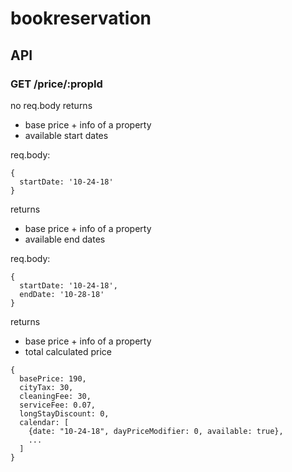 # bookreservation

## API

### GET /price/:propId
no req.body
returns 
- base price + info of a property
- available start dates

req.body: 
```
{
  startDate: '10-24-18'
}
```
returns 
- base price + info of a property
- available end dates

req.body: 
```
{
  startDate: '10-24-18',
  endDate: '10-28-18'
}
```
returns 
- base price + info of a property
- total calculated price
```
{
  basePrice: 190,
  cityTax: 30,
  cleaningFee: 30,
  serviceFee: 0.07,
  longStayDiscount: 0,
  calendar: [
    {date: "10-24-18", dayPriceModifier: 0, available: true},
    ...
  ]
}
```
